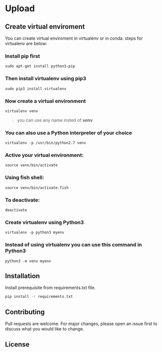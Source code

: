 # Upload



## Create virtual enviroment

You can create virtual enviroment in virtualenv or in conda. steps for virtualenv are below: 

### Install **pip** first

    sudo apt-get install python3-pip

### Then install **virtualenv** using pip3

    sudo pip3 install virtualenv 

### Now create a virtual environment 

    virtualenv venv 

>you can use any name insted of **venv**

### You can also use a Python interpreter of your choice

    virtualenv -p /usr/bin/python2.7 venv
  
### Active your virtual environment:    
    
    source venv/bin/activate
    
### Using fish shell:    
    
    source venv/bin/activate.fish

### To deactivate:

    deactivate

### Create virtualenv using Python3
    virtualenv -p python3 myenv

### Instead of using virtualenv you can use this command in Python3
    python3 -m venv myenv


## Installation
Install prerequisite from requirements.txt file.

```bash
pip install -r requirements.txt
```


## Contributing
Pull requests are welcome. For major changes, please open an issue first to discuss what you would like to change.

## License

